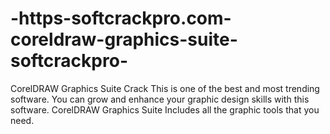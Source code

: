 # -https-softcrackpro.com-coreldraw-graphics-suite-softcrackpro-
CorelDRAW Graphics Suite Crack  This is one of the best and most trending software. You can grow and enhance your graphic design skills with this software. CorelDRAW Graphics Suite Includes all the graphic tools that you need.
